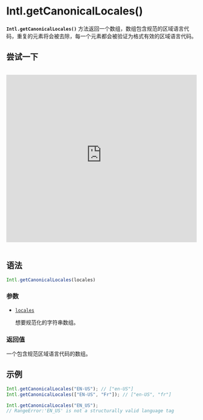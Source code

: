 # Intl.getCanonicalLocales()

**`Intl.getCanonicalLocales()`** 方法返回一个数组，数组包含规范的区域语言代码，重复的元素将会被去除，每一个元素都会被验证为格式有效的区域语言代码。

## 尝试一下

<iframe class="interactive is-js-height" height="200" src="https://interactive-examples.mdn.mozilla.net/pages/js/intl-getcanonicallocales.html" title="MDN Web Docs Interactive Example" loading="lazy" data-readystate="complete" style="box-sizing: border-box; border: 0px; max-width: 100%; width: 765.719px; background-color: var(--background-secondary); border-radius: var(--elem-radius); color: var(--text-primary); height: 444px; margin: 1rem 0px; padding: 0px;"></iframe>

## 语法

```js
Intl.getCanonicalLocales(locales)
```

### 参数

-   [`locales`](https://developer.mozilla.org/zh-CN/docs/Web/JavaScript/Reference/Global_Objects/Intl/getCanonicalLocales#locales)

    想要规范化的字符串数组。

### 返回值

一个包含规范区域语言代码的数组。

## 示例

```js
Intl.getCanonicalLocales("EN-US"); // ["en-US"]
Intl.getCanonicalLocales(["EN-US", "Fr"]); // ["en-US", "fr"]

Intl.getCanonicalLocales("EN_US");
// RangeError:'EN_US' is not a structurally valid language tag
```